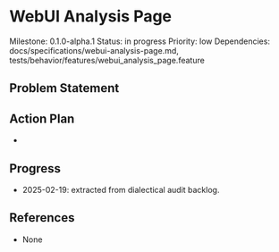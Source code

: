 # WebUI Analysis Page
Milestone: 0.1.0-alpha.1
Status: in progress
Priority: low
Dependencies: docs/specifications/webui-analysis-page.md, tests/behavior/features/webui_analysis_page.feature

## Problem Statement
<description>


## Action Plan
- <tasks>

## Progress
- 2025-02-19: extracted from dialectical audit backlog.

## References
- None

